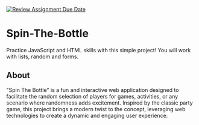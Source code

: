 [![Review Assignment Due Date](https://classroom.github.com/assets/deadline-readme-button-22041afd0340ce965d47ae6ef1cefeee28c7c493a6346c4f15d667ab976d596c.svg)](https://classroom.github.com/a/XaSwyia0)
# Spin-The-Bottle
Practice JavaScript and HTML skills with this simple project! You will work with lists, random and forms.

## About
"Spin The Bottle" is a fun and interactive web application designed to facilitate the random selection of players for games, activities, or any scenario where randomness adds excitement. Inspired by the classic party game, this project brings a modern twist to the concept, leveraging web technologies to create a dynamic and engaging user experience.
